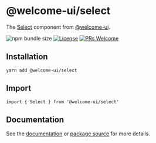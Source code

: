 # @welcome-ui/select

The [Select](https://welcome-ui.com/components/select) component from [@welcome-ui](https://welcome-ui.com).

![npm bundle size](https://img.shields.io/bundlephobia/minzip/@welcome-ui/select) [![License](https://img.shields.io/npm/l/welcome-ui.svg)](https://github.com/WTTJ/welcome-ui/blob/main/LICENSE) [![PRs Welcome](https://img.shields.io/badge/PRs-welcome-mediumspringgreen.svg)](ttps://github.com/WTTJ/welcome-ui/blob/main/CONTRIBUTING.mdx)

## Installation

    yarn add @welcome-ui/select

## Import

    import { Select } from '@welcome-ui/select'

## Documentation

See the [documentation](https://welcome-ui.com/components/select) or [package source](https://github.com/WTTJ/welcome-ui/tree/main/packages/Select) for more details.
